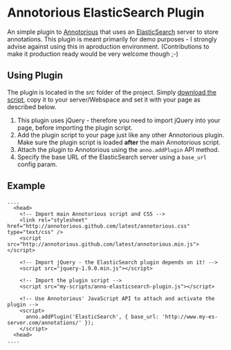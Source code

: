 # Annotorious ElasticSearch Plugin

An simple plugin to [Annotorious](http://github.com/annotorious/annotorious) that uses an 
[ElasticSearch](http://www.elasticsearch.org/) server to store annotations. This plugin is meant
primarily for demo purposes - I strongly advise against using this in aproduction environment.
(Contributions to make it production ready would be very welcome though ;-)

## Using Plugin

The plugin is located in the _src_ folder of the project. Simply [download the script](https://raw.github.com/annotorious/annotorious-elasticsearch-plugin/master/src/anno-elasticsearch-plugin.js),
copy it to your server/Webspace and set it with your page as described below.

1. This plugin uses jQuery - therefore you need to import jQuery into your page, before importing the plugin script.
2. Add the plugin script to your page just like any other Annotorious plugin. Make sure the plugin script is
   loaded __after__ the main Annotorious script.
3. Attach the plugin to Annotorious using the ``anno.addPlugin`` API method.
4. Specify the base URL of the ElasticSearch server using a ``base_url`` config param.

## Example

    ....
      <head>
        <!-- Import main Annotorious script and CSS -->
        <link rel="stylesheet" href="http://annotorious.github.com/latest/annotorious.css" type="text/css" />
        <script src="http://annotorious.github.com/latest/annotorious.min.js"></script>
        
        <!-- Import jQuery - the ElasticSearch plugin depends on it! -->
        <script src="jquery-1.9.0.min.js"></script>
        
        <!-- Import the plugin script -->
        <script src="my-scripts/anno-elasticsearch-plugin.js"></script>
        
        <!-- Use Annotorious' JavaScript API to attach and activate the plugin -->
        <script>
          anno.addPlugin('ElasticSearch', { base_url: 'http://www.my-es-server.com/annotations/' });
        </script>
      <head>
    ....
    
